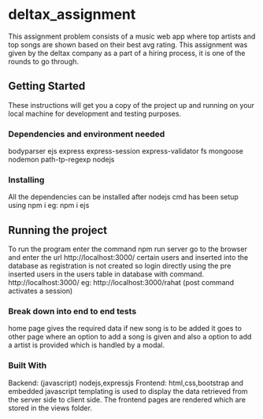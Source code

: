 # deltax_assignment

This assignment problem consists of a music web app where top artists and top songs are shown based on their best avg rating. This assignment was given by the deltax company as a part of a hiring process, it is one of the rounds to go through.

## Getting Started

These instructions will get you a copy of the project up and running on your local machine for development and testing purposes.

### Dependencies and environment needed
bodyparser
ejs
express
express-session
express-validator
fs
mongoose
nodemon
path-tp-regexp
nodejs

### Installing

All the dependencies can be installed after nodejs cmd has been setup using
npm i <dependency>
eg:
  npm i ejs
  

## Running the project

To run the program enter the command
npm run server
go to the browser and enter the url
http://localhost:3000/
certain users and inserted into the database as registration is not created so login directly using the pre inserted users in the users table in database with command.
http://localhost:3000/<username>
eg:
  http://localhost:3000/rahat  (post command activates a session)

### Break down into end to end tests

home page gives the required data if new song is to be added it goes to other page where an option to add a song is given and also a option to add a artist is provided which is handled by a modal.

### Built With

Backend: (javascript)
nodejs,expressjs
Frontend:
html,css,bootstrap and embedded javascript templating is used to display the data retrieved from the server side to client side. The frontend pages are rendered which are stored in the views folder.
